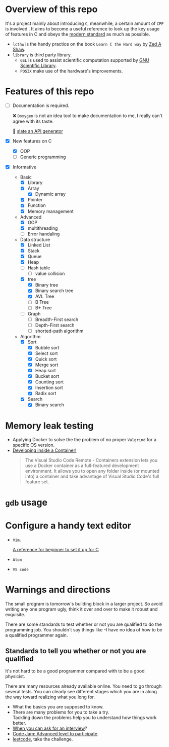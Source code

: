 # Overview of this repo
It's a project mainly about introducing `C`, meanwhile, a certain amount of `CPP` is involved . It aims to become a useful reference to look up the key usage of features in C and obeys the [modern standard](https://gcc.gnu.org/wiki/HomePage) as much as possible.

* `lcthw` is the handy practice on the book `Learn C the Hard way` by [Zed A Shaw](https://zedshaw.com).
* `library` is third party library. 
  * `GSL` is used to assist scientific computation supported by [GNU Scientific Library](http://www.gnu.org/software/gsl/).
  * `POSIX` make use of the hardware's improvements.


# Features of this repo
* [ ] Documentation is required.

  ❌ `Doxygen` is not an idea tool to make documentation to me, I really can't agree with its taste.

  :guitar: [slate an API generator](https://github.com/lord/slate)

* [x] New features on C
  - [x] OOP
  - [ ] Generic programming
* [x] Informative
  * Basic
    - [x] Library
    - [x] Array
      - [x] Dynamic array
    - [x] Pointer
    - [x] Function
    - [x] Memory management
  * Advanced
    - [x] OOP
    - [x] multithreading
    - [ ] Error handaling
  * Data structure
    - [x] Linked List
    - [x] Stack 
    - [x] Queue
    - [x] Heap
    - [ ] Hash table
      - [ ] value collision 
    - [x] tree
      - [x] Binary tree
      - [x] Binary search tree
      - [x] AVL Tree
      - [ ] B Tree
      - [ ] B+ Tree

    - [ ] Graph
      - [ ] Breadth-First search
      - [ ] Depth-First search
      - [ ] shorted-path algorithm
  * Algorithm
    * [x] Sort
      - [x] Bubble sort
      - [x] Select sort
      - [x] Quick sort
      - [x] Merge sort
      - [x] Heap sort
      - [x] Bucket sort
      - [x] Counting sort
      - [x] Insertion sort
      - [x] Radix sort
    * [x] Search
      - [x] Binary search 

# Memory leak testing
* Applying Docker to solve the the problem of no proper `Valgrind` for a specific OS version.
* [Developing inside a Container!](https://code.visualstudio.com/docs/remote/containers)
  > The Visual Studio Code Remote - Containers extension lets you use a Docker container as a full-featured development environment. It allows you to open any folder inside (or mounted into) a container and take advantage of Visual Studio Code's full feature set.

# `gdb` usage

# Configure a handy text editor
* `Vim`. 

  [A reference for beginner to set it up for C](https://stackoverflow.com/questions/14533877/ideal-c-setup-for-vim)
* `Atom`
* `VS code`

# Warnings and directions
The small program is tomorrow's building block in a larger project. So avoid writing any one program ugly, think it over and over to make it robust and exquisite.

There are some standards to test whether or not you are qualified to do the programming job. You shouldn't say things like -I have no idea of how to be a qualified programmer again.

## Standards to tell you whether or not you are qualified
It's not hard to be a good programmer compared with to be a good physicist.

There are many resources already available online. You need to go through several tests. You can clearly see different stages which you are in along the way toward realizing what you long for.

* What the basics you are supposed to know.
* There are many problems for you to take a try.          
  Tackling down the problems help you to understand how things work better.  
* [When you can ask for an interview](https://youtu.be/ko-KkSmp-Lk)?
* [Code Jam: Advanced level to participate](https://code.google.com/codejam/).
* [leetcode](https://leetcode.com/problemset/all/), take the challenge.
